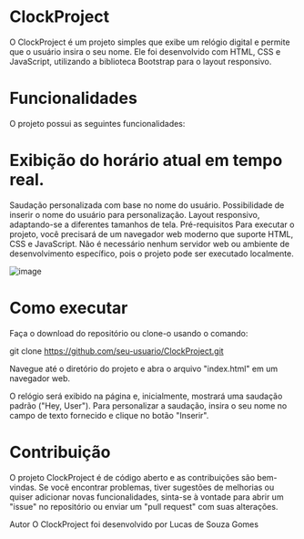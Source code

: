 # ClockProject
O ClockProject é um projeto simples que exibe um relógio digital e permite que o usuário insira o seu nome. Ele foi desenvolvido com HTML, CSS e JavaScript, utilizando a biblioteca Bootstrap para o layout responsivo.

# Funcionalidades
O projeto possui as seguintes funcionalidades:

# Exibição do horário atual em tempo real.
Saudação personalizada com base no nome do usuário.
Possibilidade de inserir o nome do usuário para personalização.
Layout responsivo, adaptando-se a diferentes tamanhos de tela.
Pré-requisitos
Para executar o projeto, você precisará de um navegador web moderno que suporte HTML, CSS e JavaScript. Não é necessário nenhum servidor web ou ambiente de desenvolvimento específico, pois o projeto pode ser executado localmente.

![image](https://github.com/LucasdsGomes/ClockProject/assets/114450172/2cc4771a-8662-4803-ab12-0ec45415e732)


# Como executar
Faça o download do repositório ou clone-o usando o comando:

git clone https://github.com/seu-usuario/ClockProject.git

Navegue até o diretório do projeto e abra o arquivo "index.html" em um navegador web.

O relógio será exibido na página e, inicialmente, mostrará uma saudação padrão ("Hey, User"). Para personalizar a saudação, insira o seu nome no campo de texto fornecido e clique no botão "Inserir".

# Contribuição
O projeto ClockProject é de código aberto e as contribuições são bem-vindas. Se você encontrar problemas, tiver sugestões de melhorias ou quiser adicionar novas funcionalidades, sinta-se à vontade para abrir um "issue" no repositório ou enviar um "pull request" com suas alterações.

Autor
O ClockProject foi desenvolvido por Lucas de Souza Gomes

